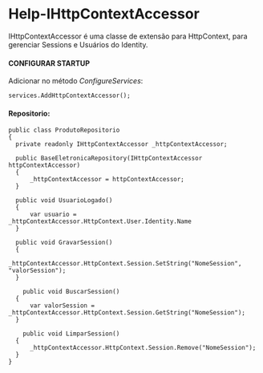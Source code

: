 # Help-IHttpContextAccessor

IHttpContextAccessor é uma classe de extensão para HttpContext, para gerenciar Sessions e Usuários do Identity.

#### CONFIGURAR STARTUP
Adicionar no método _ConfigureServices_:
```
services.AddHttpContextAccessor();
```

#### Repositorio:
```
public class ProdutoRepositorio
{
  private readonly IHttpContextAccessor _httpContextAccessor;

  public BaseEletronicaRepository(IHttpContextAccessor httpContextAccessor)
  {
      _httpContextAccessor = httpContextAccessor;
  }
  
  public void UsuarioLogado()
  {
      var usuario = _httpContextAccessor.HttpContext.User.Identity.Name
  }
	
  public void GravarSession()
  {
      _httpContextAccessor.HttpContext.Session.SetString("NomeSession", "valorSession");
  }
	
	public void BuscarSession()
  {
      var valorSession = _httpContextAccessor.HttpContext.Session.GetString("NomeSession");
  }
	
	public void LimparSession()
  {
      _httpContextAccessor.HttpContext.Session.Remove("NomeSession");
  }
}
```

